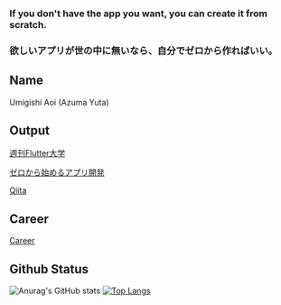### If you don't have the app you want, you can create it from scratch.

### 欲しいアプリが世の中に無いなら、自分でゼロから作ればいい。

## Name

Umigishi Aoi (Azuma Yuta)

## Output

[週刊Flutter大学](https://blog.flutteruniv.com/)

[ゼロから始めるアプリ開発](https://zerokara-app.com/)

[Qiita](https://qiita.com/)


## Career
[Career](https://www.wantedly.com/id/yuuta_azuma_c)

## Github Status
![Anurag's GitHub stats](https://github-readme-stats.vercel.app/api?username=Umigishi-Aoi&show_icons=true) 
[![Top Langs](https://github-readme-stats.vercel.app/api/top-langs/?username=Umigishi-Aoi&layout=compact)](https://github.com/anuraghazra/github-readme-stats)
